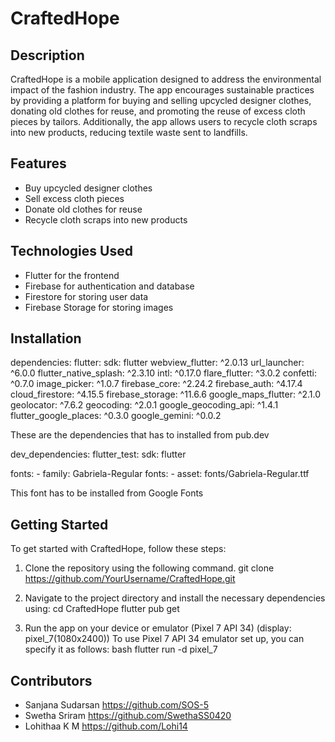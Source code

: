 # CraftedHope

## Description

CraftedHope is a mobile application designed to address the environmental impact of the fashion industry. The app encourages sustainable practices by providing a platform for buying and selling upcycled designer clothes, donating old clothes for reuse, and promoting the reuse of excess cloth pieces by tailors. Additionally, the app allows users to recycle cloth scraps into new products, reducing textile waste sent to landfills.


## Features

- Buy upcycled designer clothes
- Sell excess cloth pieces
- Donate old clothes for reuse
- Recycle cloth scraps into new products


## Technologies Used

- Flutter for the frontend
- Firebase for authentication and database
- Firestore for storing user data
- Firebase Storage for storing images


## Installation

dependencies:
  flutter:
    sdk: flutter
  webview_flutter: ^2.0.13
  url_launcher: ^6.0.0
  flutter_native_splash: ^2.3.10
  intl: ^0.17.0
  flare_flutter: ^3.0.2
  confetti: ^0.7.0
  image_picker: ^1.0.7
  firebase_core: ^2.24.2
  firebase_auth: ^4.17.4
  cloud_firestore: ^4.15.5
  firebase_storage: ^11.6.6
  google_maps_flutter: ^2.1.0
  geolocator: ^7.6.2
  geocoding: ^2.0.1
  google_geocoding_api: ^1.4.1
  flutter_google_places: ^0.3.0
  google_gemini: ^0.0.2

These are the dependencies that has to installed from pub.dev

dev_dependencies:
  flutter_test:
    sdk: flutter

fonts:
    - family: Gabriela-Regular
      fonts:
        - asset: fonts/Gabriela-Regular.ttf

This font has to be installed from Google Fonts


## Getting Started

To get started with CraftedHope, follow these steps:

1. Clone the repository using the following command.
   git clone https://github.com/YourUsername/CraftedHope.git
  
2. Navigate to the project directory and install the necessary dependencies using:
   cd CraftedHope
   flutter pub get
   
3. Run the app on your device or emulator (Pixel 7 API 34) (display: pixel_7(1080x2400))
   To use Pixel 7 API 34 emulator set up, you can specify it as follows:
   bash
   flutter run -d pixel_7



## Contributors

- Sanjana Sudarsan https://github.com/SOS-5
- Swetha Sriram https://github.com/SwethaSS0420
- Lohithaa K M https://github.com/Lohi14



